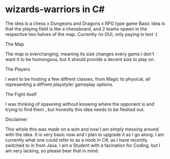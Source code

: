 # wizards-warriors in C#
The idea is a chess x Dungeons and Dragons x RPG type game
Basic idea is that the playing field is like a chessboard, and 2 teams spawn in the respective two halves of the map. Currently no GUI, only paying in text :)

The Map

The map is everchanging, meaning its size changes every game.I don't want it to be humongous, but it should provide a decent size to play on.

The Players

I want to be hosting a few diffrent classes, from Magic to physical, all representing a diffrent playstyle/ gameplay options.

The Fight itself

I was thinking of spawning without knowing where the opponent is and trying to find them , but honestly this idea needs to be fleshed out. 


Disclaimer

This whole this was made on a wim and now I am simply messing around with the idea. It is very basic now and I plan to upgrade it as I go along. I am currently
what one could refer to as a noob in C#, as I have recently switched to in from Java. I am a Student with a facination for Coding, but I am very lacking, so 
please bear that in mind.
